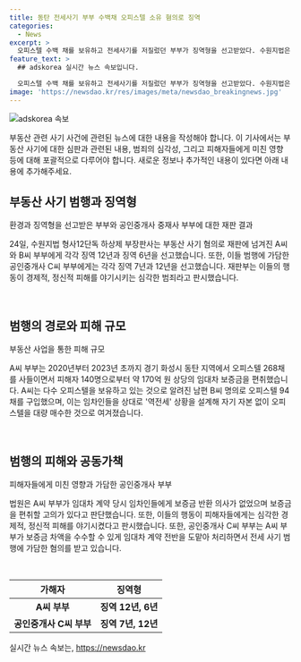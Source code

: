 ```yaml
---
title: 동탄 전세사기 부부 수백채 오피스텔 소유 혐의로 징역
categories:
  - News
excerpt: >
  오피스텔 수백 채를 보유하고 전세사기를 저질렀던 부부가 징역형을 선고받았다. 수원지법은 이들의 범행이 경제적, 정신적 피해를 일으켰다며 가해자에 엄중한 처벌을 내렸다. 부부는 임차인들의 보증금을 편취하기 위해 역전세 상황을 조성하고 대량으로 오피스텔을 매입한 것으로 조사됐다. 공인중개사 부부도 이 사건에 가담했다. A씨 부부는 268채의 오피스텔을 사들이며 약 170억 원 상당의 임대차 보증금을 편취한 혐의로 기소됐다.
feature_text: >
  ## adskorea 실시간 뉴스 속보입니다.

  오피스텔 수백 채를 보유하고 전세사기를 저질렀던 부부가 징역형을 선고받았다. 수원지법은 이들의 범행이 경제적, 정신적 피해를 일으켰다며 가해자에 엄중한 처벌을 내렸다. 부부는 임차인들의 보증금을 편취하기 위해 역전세 상황을 조성하고 대량으로 오피스텔을 매입한 것으로 조사됐다. 공인중개사 부부도 이 사건에 가담했다. A씨 부부는 268채의 오피스텔을 사들이며 약 170억 원 상당의 임대차 보증금을 편취한 혐의로 기소됐다.
image: 'https://newsdao.kr/res/images/meta/newsdao_breakingnews.jpg'
---
```


<p><img src="https://newsdao.kr/res/images/meta/newsdao_breakingnews.jpg" alt="adskorea 속보" /></p>

<p>부동산 관련 사기 사건에 관련된 뉴스에 대한 내용을 작성해야 합니다. 이 기사에서는 부동산 사기에 대한 심판과 관련된 내용, 범죄의 심각성, 그리고 피해자들에게 미친 영향 등에 대해 포괄적으로 다루어야 합니다. 새로운 정보나 추가적인 내용이 있다면 아래 내용에 추가해주세요. </p>

<h2 data-ke-size="size26">부동산 사기 범행과 징역형</h2>

<p>환경과 징역형을 선고받은 부부와 공인중개사 중재사 부부에 대한 재판 결과</p>

<p>24일, 수원지법 형사12단독 하상제 부장판사는 부동산 사기 혐의로 재판에 넘겨진 A씨와 B씨 부부에게 각각 징역 12년과 징역 6년을 선고했습니다. 또한, 이들 범행에 가담한 공인중개사 C씨 부부에게는 각각 징역 7년과 12년을 선고했습니다. 재판부는 이들의 행동이 경제적, 정신적 피해를 야기시키는 심각한 범죄라고 판시했습니다.</p>

<p data-ke-size="size16">&nbsp;</p>

<h2 data-ke-size="size26">범행의 경로와 피해 규모</h2>

<p>부동산 사업을 통한 피해 규모</p>

<p>A씨 부부는 2020년부터 2023년 초까지 경기 화성시 동탄 지역에서 오피스텔 268채를 사들이면서 피해자 140명으로부터 약 170억 원 상당의 임대차 보증금을 편취했습니다. A씨는 다수 오피스텔을 보유하고 있는 것으로 알려진 남편 B씨 명의로 오피스텔 94채를 구입했으며, 이는 임차인들을 상대로 '역전세' 상황을 설계해 자기 자본 없이 오피스텔을 대량 매수한 것으로 여겨졌습니다.</p>

<p data-ke-size="size16">&nbsp;</p>

<h2 data-ke-size="size26">범행의 피해와 공동가책</h2>

<p>피해자들에게 미친 영향과 가담한 공인중개사 부부</p>

<p>법원은 A씨 부부가 임대차 계약 당시 임차인들에게 보증금 반환 의사가 없었으며 보증금을 편취할 고의가 있다고 판단했습니다. 또한, 이들의 행동이 피해자들에게는 심각한 경제적, 정신적 피해를 야기시켰다고 판시했습니다. 또한, 공인중개사 C씨 부부는 A씨 부부가 보증금 차액을 수수할 수 있게 임대차 계약 전반을 도맡아 처리하면서 전세 사기 범행에 가담한 혐의를 받고 있습니다.</p>

<p data-ke-size="size16">&nbsp;</p>

<table>
    <thead>
        <tr>
            <th style="text-align: center; height: 17px;"><b>가해자</b></th>
            <th style="text-align: center; height: 17px;"><b>징역형</b></th>
        </tr>
    </thead>
    <tbody>
        <tr>
            <td style="text-align: center; height: 17px;"><b>A씨 부부</b></td>
            <td style="text-align: center; height: 17px;"><b>징역 12년, 6년</b></td>
        </tr>
        <tr>
            <td style="text-align: center; height: 17px;"><b>공인중개사 C씨 부부</b></td>
            <td style="text-align: center; height: 17px;"><b>징역 7년, 12년</b></td>
        </tr>
    </tbody>
</table>
실시간 뉴스 속보는, <a href="https://newsdao.kr" rel="dofollow">https://newsdao.kr</a>


